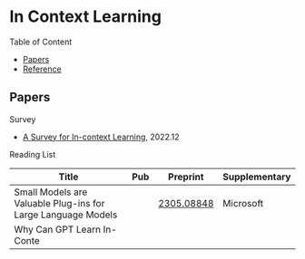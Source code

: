 # In Context Learning

Table of Content

- [Papers](#papers)
- [Reference](#reference)

## Papers

Survey

- [A Survey for In-context Learning](https://arxiv.org/abs/2301.00234), 2022.12

Reading List

| Title                                                                                                | Pub               | Preprint                                    | Supplementary                                             |
| ---------------------------------------------------------------------------------------------------- | ----------------- | ------------------------------------------- | --------------------------------------------------------- |
| Small Models are Valuable Plug-ins for Large Language Models                                         |                   | [2305.08848](https://arxiv.org/abs/2305.08848) | Microsoft                                                 |
| Why Can GPT Learn In-Conte
